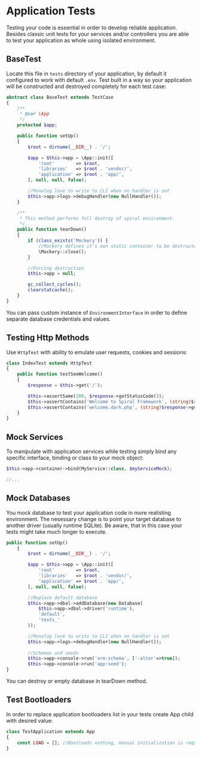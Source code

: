 # Application Tests
Testing your code is essential in order to develop reliable application. Besides classic unit tests for your services and/or controllers you are able to test your application as whole using isolated environment.

## BaseTest
Locate this file in `tests` directory of your application, by default it configured to work with default `.env`. Test built in a way so your application will be constructed and destroyed completely for each test case:

```php
abstract class BaseTest extends TestCase
{
    /**
     * @var \App
     */
    protected $app;

    public function setUp()
    {
        $root = dirname(__DIR__) . '/';

        $app = $this->app = \App::init([
            'root'        => $root,
            'libraries'   => $root . 'vendor/',
            'application' => $root . 'app/',
        ], null, null, false);

        //Monolog love to write to CLI when no handler is set
        $this->app->logs->debugHandler(new NullHandler());
    }

    /**
     * This method performs full destroy of spiral environment.
     */
    public function tearDown()
    {
        if (class_exists('Mockery')) {
            //Mockery defines it's own static container to be destructed
            \Mockery::close();
        }

        //Forcing destruction
        $this->app = null;

        gc_collect_cycles();
        clearstatcache();
    }
}
```

You can pass custom instance of `EnvironmentInterface` in order to define separate database credentials and values. 

## Testing Http Methods
Use `HttpTest` with ability to emulate user requests, cookies and sessions:

```php
class IndexTest extends HttpTest
{
    public function testSeeWelcome()
    {
        $response = $this->get('/');

        $this->assertSame(200, $response->getStatusCode());
        $this->assertContains('Welcome to Spiral Framework', (string)$response->getBody());
        $this->assertContains('welcome.dark.php', (string)$response->getBody());
    }
}
```

## Mock Services
To manipulate with application services while testing simply bind any specific interface, binding or class to your mock object:

```php
$this->app->container->bind(MyService::class, $myServiceMock);

//...
```

## Mock Databases
You mock database to test your application code in more realisting environment. The nesessary change is to point your target database to another driver (usually runtime SQLite). Be aware, that in this case your tests might take much longer to execute.

```php
public function setUp()
    {
        $root = dirname(__DIR__) . '/';

        $app = $this->app = \App::init([
            'root'        => $root,
            'libraries'   => $root . 'vendor/',
            'application' => $root . 'app/',
        ], null, null, false);

        //Replace default database
        $this->app->dbal->addDatabase(new Database(
            $this->app->dbal->driver('runtime'),
            'default',
            'tests_'
        ));

        //Monolog love to write to CLI when no handler is set
        $this->app->logs->debugHandler(new NullHandler());
   
        //Schemas and seeds
        $this->app->console->run('orm:schema', ['-alter'=>true]);
        $this->app->console->run('app:seed');
}
```

You can destroy or empty database in tearDown method.

## Test Bootloaders
In order to replace application bootloaders list in your tests create App child with desired value:

```php
class TestApplication extends App
{
    const LOAD = []; //Bootloads nothing, manual initialization is required
}
```
